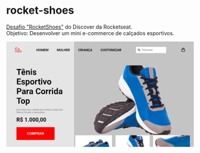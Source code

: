 # rocket-shoes

<a href="https://app.rocketseat.com.br/discover/challenges/rocket-shoes">Desafio "RocketShoes"</a> do Discover da Rocketseat. <br>
Objetivo: Desenvolver um mini e-commerce de calçados esportivos. <br>

![Desafio "RocketShoes"](https://github.com/madalena-rocha/rocket-shoes/blob/main/assets/rocket-shoes.png)
